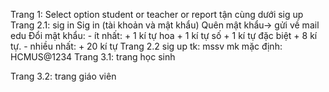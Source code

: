 Trang 1:
	Select option student or teacher or report tận cùng dưới sig up 
Trang 2.1: sig in
	Sig in (tài khoản và mật khẩu)
	Quên mật khẩu-> gửi về mail edu
	Đổi mật khẩu: 
    - ít nhất: 
        + 1 kí tự hoa
			  + 1 kí tự số
			  + 1 kí tự đặc biệt
			  + 8 kí tự.
		- nhiều nhất:
        + 20 kí tự 
Trang 2.2 sig up
	tk: mssv
	mk mặc định: HCMUS@1234
Trang 3.1:  trang học sinh
	
Trang 3.2: trang giáo viên 


